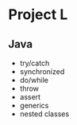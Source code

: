 # Project L

## Java

- try/catch
- synchronized
- do/while
- throw
- assert
- generics
- nested classes